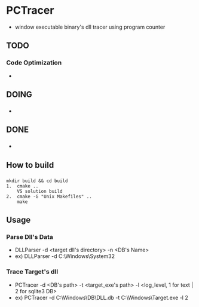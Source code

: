 # PCTracer
- window executable binary's dll tracer using program counter  

## TODO
### Code Optimization
- 

## DOING
### 
-

## DONE
### 
- 

## How to build
### 
``` 
mkdir build && cd build
1.  cmake ..
    VS solution build
2.  cmake -G "Unix Makefiles" ..
    make
```

## Usage

### Parse Dll's Data
- DLLParser -d <target dll's directory> -n <DB's Name>
- ex) DLLParser -d C:\Windows\System32

### Trace Target's dll
- PCTracer -d <DB's path> -t <target_exe's path> -l <log_level, 1 for text | 2 for sqlite3 DB>
- ex) PCTracer -d C:\Windows\DB\DLL.db -t C:\Windows\Target.exe -l 2

